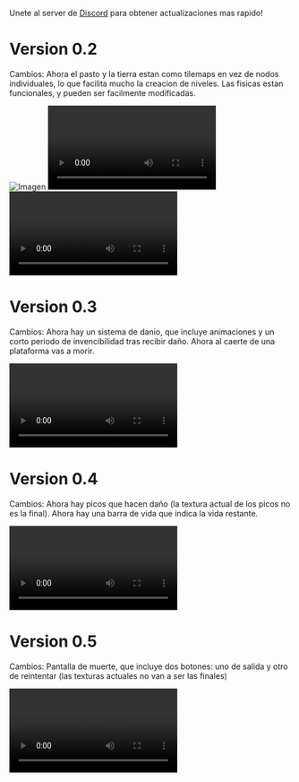 Unete al server de [Discord](https://discord.gg/TU4K4Av7Mw) para obtener actualizaciones mas rapido!
# Version 0.2
Cambios: 
Ahora el pasto y la tierra estan como tilemaps en vez de nodos individuales, lo que facilita mucho la creacion de niveles.
Las fisicas estan funcionales, y pueden ser facilmente modificadas.

![Imagen](https://cdn.discordapp.com/attachments/801460807531364397/801462489543606312/unknown.png)
![Video](https://cdn.discordapp.com/attachments/801460807531364397/801463529861152768/2021-01-20_08-47-22.mp4)
![Video](https://cdn.discordapp.com/attachments/801460807531364397/801464647630716968/2021-01-20_08-51-57.mp4)

# Version 0.3
Cambios:
Ahora hay un sistema de danio, que incluye animaciones y un corto periodo de invencibilidad tras recibir daño.
Ahora al caerte de una plataforma vas a morir.

![Video](https://cdn.discordapp.com/attachments/801460807531364397/803650972281733171/simplescreenrecorder-2021-01-26_09.35.51.mp4)

# Version 0.4
Cambios:
Ahora hay picos que hacen daño (la textura actual de los picos no es la final).
Ahora hay una barra de vida que indica la vida restante.

![Video](https://cdn.discordapp.com/attachments/801460807531364397/806534532899405875/Captura_del_escritorio_de_03-02-21_083332.webm)

# Version 0.5
Cambios: Pantalla de muerte, que incluye dos botones: uno de salida y otro de reintentar (las texturas actuales no van a ser las finales)

![Video](https://cdn.discordapp.com/attachments/801460807531364397/811324320013746186/2021-02-16_13-47-59.mp4)
